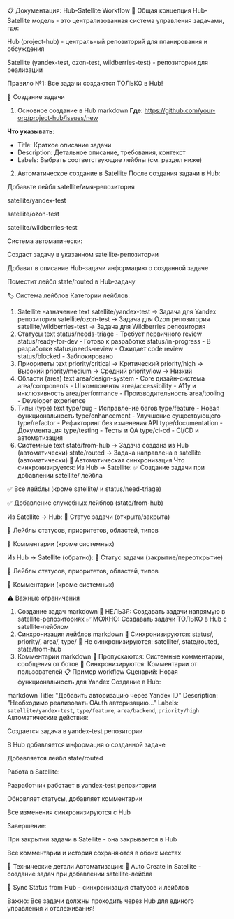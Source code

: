 📋 Документация: Hub-Satellite Workflow
🎯 Общая концепция
Hub-Satellite модель - это централизованная система управления задачами, где:

Hub (project-hub) - центральный репозиторий для планирования и обсуждения

Satellite (yandex-test, ozon-test, wildberries-test) - репозитории для реализации

Правило №1: Все задачи создаются ТОЛЬКО в Hub!

🚀 Создание задачи
1. Основное создание в Hub
markdown
**Где**: https://github.com/your-org/project-hub/issues/new

**Что указывать**:
- Title: Краткое описание задачи
- Description: Детальное описание, требования, контекст
- Labels: Выбрать соответствующие лейблы (см. раздел ниже)
2. Автоматическое создание в Satellite
После создания задачи в Hub:

Добавьте лейбл satellite/имя-репозитория

satellite/yandex-test

satellite/ozon-test

satellite/wildberries-test

Система автоматически:

Создаст задачу в указанном satellite-репозитории

Добавит в описание Hub-задачи информацию о созданной задаче

Поместит лейбл state/routed в Hub-задачу

🏷️ Система лейблов
Категории лейблов:
1. Satellite назначение
text
satellite/yandex-test     → Задача для Yandex репозитория
satellite/ozon-test       → Задача для Ozon репозитория  
satellite/wildberries-test → Задача для Wildberries репозитория
2. Статусы
text
status/needs-triage - Требует первичного review
status/ready-for-dev - Готово к разработке
status/in-progress - В разработке
status/needs-review - Ожидает code review
status/blocked - Заблокировано
3. Приоритеты
text
priority/critical     → Критический
priority/high         → Высокий
priority/medium       → Средний
priority/low          → Низкий
4. Области (area)
text
area/design-system - Core дизайн-система
area/components - UI компоненты
area/accessibility - A11y и инклюзивность
area/performance - Производительность
area/tooling - Developer experience
5. Типы (type)
text
type/bug - Исправление багов
type/feature - Новая функциональность
type/enhancement - Улучшение существующего
type/refactor - Рефакторинг без изменения API
type/documentation - Документация
type/testing - Тесты и QA
type/ci-cd - CI/CD и автоматизация
6. Системные
text
state/from-hub        → Задача создана из Hub (автоматически)
state/routed          → Задача направлена в satellite (автоматически)
🔄 Автоматическая синхронизация
Что синхронизируется:
Из Hub → Satellite:
✅ Создание задачи при добавлении satellite/ лейбла

✅ Все лейблы (кроме satellite/ и status/need-triage)

✅ Добавление служебных лейблов (state/from-hub)

Из Satellite → Hub:
🔄 Статус задачи (открыта/закрыта)

🔄 Лейблы статусов, приоритетов, областей, типов

💬 Комментарии (кроме системных)

Из Hub → Satellite (обратно):
🔄 Статус задачи (закрытие/переоткрытие)

🔄 Лейблы статусов, приоритетов, областей, типов

💬 Комментарии (кроме системных)

⚠️ Важные ограничения
1. Создание задач
markdown
🚫 НЕЛЬЗЯ: Создавать задачи напрямую в satellite-репозиториях
✅ МОЖНО: Создавать задачи ТОЛЬКО в Hub с satellite-лейблом
2. Синхронизация лейблов
markdown
🔄 Синхронизируются: status/, priority/, area/, type/
🚫 Не синхронизируются: satellite/, state/routed, state/from-hub
3. Комментарии
markdown
🤖 Пропускаются: Системные комментарии, сообщения от ботов
👤 Синхронизируются: Комментарии от пользователей
📋 Пример workflow
Сценарий: Новая функциональность для Yandex
Создание в Hub:

markdown
Title: "Добавить авторизацию через Yandex ID"
Description: "Необходимо реализовать OAuth авторизацию..."
Labels: `satellite/yandex-test`, `type/feature`, `area/backend`, `priority/high`
Автоматические действия:

Создается задача в yandex-test репозитории

В Hub добавляется информация о созданной задаче

Добавляется лейбл state/routed

Работа в Satellite:

Разработчик работает в yandex-test репозитории

Обновляет статусы, добавляет комментарии

Все изменения синхронизируются с Hub

Завершение:

При закрытии задачи в Satellite - она закрывается в Hub

Все комментарии и история сохраняются в обоих местах

🔧 Технические детали
Автоматизации:
🚀 Auto Create in Satellite - создание задач при добавлении satellite-лейбла

🔄 Sync Status from Hub - синхронизация статусов и лейблов

Важно: Все задачи должны проходить через Hub для единого управления и отслеживания!

